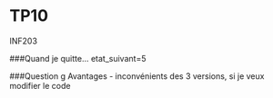 # TP10
INF203

###Quand je quitte...
etat_suivant=5

###Question g
Avantages - inconvénients des 3 versions, si je veux modifier le code
